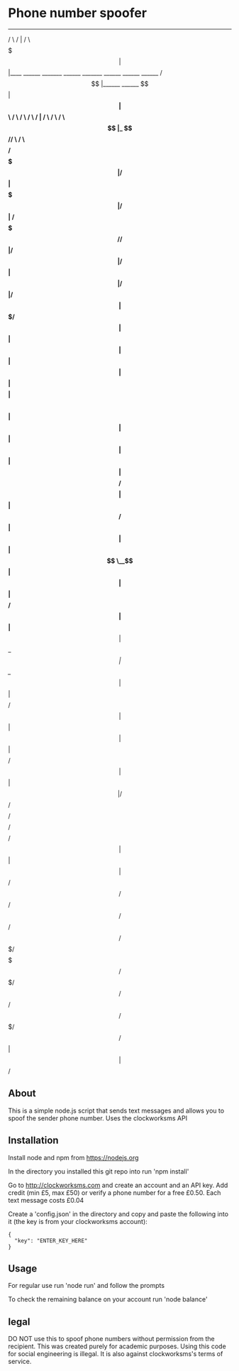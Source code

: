 # Phone number spoofer

 _______   __                                                                                     ______                    
/       \ /  |                                                                                   /      \                   
$$$$$$$  |$$ |____    ______   _______    ______          _______   ______    ______    ______  /$$$$$$  |______    ______  
$$ |__$$ |$$      \  /      \ /       \  /      \        /       | /      \  /      \  /      \ $$ |_ $$//      \  /      \ 
$$    $$/ $$$$$$$  |/$$$$$$  |$$$$$$$  |/$$$$$$  |      /$$$$$$$/ /$$$$$$  |/$$$$$$  |/$$$$$$  |$$   |  /$$$$$$  |/$$$$$$  |
$$$$$$$/  $$ |  $$ |$$ |  $$ |$$ |  $$ |$$    $$ |      $$      \ $$ |  $$ |$$ |  $$ |$$ |  $$ |$$$$/   $$    $$ |$$ |  $$/ 
$$ |      $$ |  $$ |$$ \__$$ |$$ |  $$ |$$$$$$$$/        $$$$$$  |$$ |__$$ |$$ \__$$ |$$ \__$$ |$$ |    $$$$$$$$/ $$ |      
$$ |      $$ |  $$ |$$    $$/ $$ |  $$ |$$       |      /     $$/ $$    $$/ $$    $$/ $$    $$/ $$ |    $$       |$$ |      
$$/       $$/   $$/  $$$$$$/  $$/   $$/  $$$$$$$/       $$$$$$$/  $$$$$$$/   $$$$$$/   $$$$$$/  $$/      $$$$$$$/ $$/       
                                                                  $$ |                                                      
                                                                  $$ |                                                      
                                                                  $$/                                                        

## About

This is a simple node.js script that sends text messages and allows you to spoof the sender phone number. Uses the clockworksms API

## Installation

Install node and npm from https://nodejs.org

In the directory you installed this git repo into run 'npm install'

Go to http://clockworksms.com and create an account and an API key. Add credit (min £5, max £50) or verify a phone number for a free £0.50. Each text message costs £0.04

Create a 'config.json' in the directory and copy and paste the following into it (the key is from your clockworksms account):

```
{
  "key": "ENTER_KEY_HERE"
}
```

## Usage

For regular use run 'node run' and follow the prompts

To check the remaining balance on your account run 'node balance'

## legal

DO NOT use this to spoof phone numbers without permission from the recipient. This was created purely for academic purposes. Using this code for social engineering is illegal. It is also against clockworksms's terms of service.
